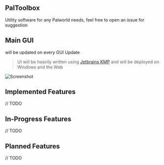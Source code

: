 ## PalToolbox
Utility software for any Palworld needs, feel free to open an issue for suggestion
 


## Main GUI
will be updated on every GUI Update

> UI will be heavily written using [Jetbrains KMP](https://www.jetbrains.com/kotlin-multiplatform/) and will be deployed on Windows and the Web

![Screenshot](https://github.com/flammky/PalToolbox/assets/94031495/e0802ba1-5248-4509-babf-edb83a9c20f4)

## Implemented Features
// TODO

## In-Progress Features
// TODO

## Planned Features
// TODO
